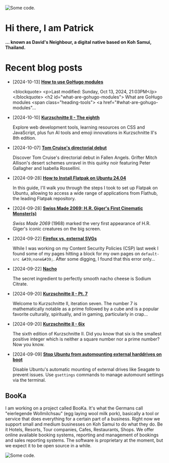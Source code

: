 ![][header1]

# Hi there, I am Patrick

**... known as David's Neighbour, a digital native based on Koh Samui, Thailand.**

# Recent blog posts
<!-- KOLLITSCH:START -->
- [2024-10-13] **[How to use GoHugo modules](https://kollitsch.dev/blog/2024/howto-use-gohugo-modules/)**

  &lt;blockquote&gt;
&lt;p&gt;Last modified: Sunday, Oct 13, 2024, 21:03PM&lt;/p&gt;
&lt;/blockquote&gt;
&lt;h2 id=&quot;what-are-gohugo-modules&quot;&gt;
What are GoHugo modules
&lt;span class=&quot;heading-tools&quot;&gt;
&lt;a href=&quot;#what-are-gohugo-modules&quot;...
- [2024-10-10] **[Kurzschnitte II - The eighth](https://kollitsch.dev/blog/2024/kurzschnitte-ii-8/)**

  Explore web development tools, learning resources on CSS and JavaScript, plus fun AI tools and emoji innovations in Kurzschnitte II&#39;s 8th edition.
- [2024-10-07] **[Tom Cruise&#39;s directorial debut](https://kollitsch.dev/blog/2024/tom-cruises-directorial-debut/)**

  Discover Tom Cruise&#39;s directorial debut in Fallen Angels. Grifter Mitch Allison&#39;s desert schemes unravel in this quirky noir featuring Peter Gallagher and Isabella Rossellini.
- [2024-09-28] **[How to Install Flatpak on Ubuntu 24.04](https://kollitsch.dev/blog/2024/how-to-install-flatpak-on-ubuntu-2404/)**

  In this guide, I&#39;ll walk you through the steps I took to set up Flatpak on Ubuntu, allowing to access a wide range of applications from Flathub, the leading Flatpak repository.
- [2024-09-28] **[Swiss Made 2069: H.R. Giger&#39;s First Cinematic Monster&lpar;s&rpar;](https://kollitsch.dev/blog/2024/swiss-made-2069/)**

  *Swiss Made 2069* &lpar;1968&rpar; marked the very first appearance of H.R. Giger&#39;s iconic creatures on the big screen.
- [2024-09-22] **[Firefox vs. external SVGs](https://kollitsch.dev/blog/2024/firefox-vs-external-svg/)**

  While I was working on my Content Security Policies &lpar;CSP&rpar; last week I found some of my pages hitting a block for my own pages on `default-src &#39;none&#39;`. After some digging, I found that this error only...
- [2024-09-22] **[Nacho](https://kollitsch.dev/blog/2024/nacho/)**

  The secret ingredient to perfectly smooth nacho cheese is Sodium Citrate.
- [2024-09-20] **[Kurzschnitte II - Pt. 7](https://kollitsch.dev/blog/2024/kurzschnitte-ii-7/)**

  Welcome to Kurzschnitte II, iteration seven. The number 7 is mathematically notable as a prime followed by a cube and is a popular favorite culturally, spiritually, and in gaming, particularly in crap...
- [2024-09-20] **[Kurzschnitte II - 6ix](https://kollitsch.dev/blog/2024/kurzschnitte-ii-6/)**

  The sixth edition of Kurzschnitte II. Did you know that six is the smallest positive integer which is neither a square number nor a prime number? Now you know.
- [2024-09-09] **[Stop Ubuntu from automounting external harddrives on boot](https://kollitsch.dev/blog/2024/stop-ubuntu-from-automounting-external-harddrives-on-boot/)**

  Disable Ubuntu&#39;s automatic mounting of external drives like Seagate to prevent issues. Use `gsettings` commands to manage automount settings via the terminal.<!-- KOLLITSCH:END -->

## BooKa

I am working on a project called BooKa. It's what the Germans call "eierlegende Wollmilchsau" (egg laying wool milk pork), basically a tool or service that does everything for a certain part of a business. Right now we support small and medium businesses on Koh Samui to do what they do. Be it Hotels, Resorts, Tour companies, Cafes, Restaurants, Shops. We offer online available booking systems, reporting and management of bookings and sales reporting systems. The software is proprietary at the moment, but we expect it to be open source in a while.

![][header3]

[header1]: https://raw.githubusercontent.com/davidsneighbour/davidsneighbour/master/static/header1.jpg "Some code."
[header3]: https://raw.githubusercontent.com/davidsneighbour/davidsneighbour/master/static/header3.jpg "Some code."

